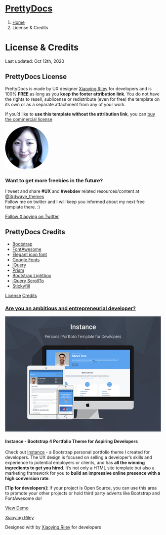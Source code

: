 [<span class="icon_documents_alt icon" aria-hidden="true"></span> <span class="text-highlight">Pretty</span><span class="text-bold">Docs</span>](index.html)
============================================================================================================================================================

1.  [Home](index.html)
2.  License & Credits

<span class="icon icon_gift" aria-hidden="true"></span> License & Credits
=========================================================================

Last updated: Oct 12th, 2020

PrettyDocs License
------------------

PrettyDocs is made by UX designer [Xiaoying Riley](https://twitter.com/3rdwave_themes) for developers and is 100% **FREE** as long as you **keep the footer attribution link**. You do not have the rights to resell, sublicense or redistribute (even for free) the template on its own or as a separate attachment from any of your work.

If you’d like to **use this template without the attribution link**, you can [buy the commercial license](https://themes.3rdwavemedia.com/bootstrap-templates/startup/prettydocs-free-bootstrap-theme-for-developers-and-startups/)

<a href="https://twitter.com/3rdwave_themes" class="center-block"><img src="assets/images/demo/author-profile.png" /></a>

### Want to get more freebies in the future?

I tweet and share **\#UX** and **\#webdev** related resources/content at [@3rdwave\_themes](https://twitter.com/3rdwave_themes)  
Follow me on twitter and I will keep you informed about my next free template there. :)

<a href="https://twitter.com/3rdwave_themes" class="btn btn-cta btn-orange"><em></em> Follow Xiaoying on Twitter</a>

PrettyDocs Credits
------------------

-   [ Bootstrap](https://getbootstrap.com/)
-   [ FontAwesome](https://fortawesome.github.io/Font-Awesome/)
-   [ Elegant icon font](https://www.elegantthemes.com/blog/resources/elegant-icon-font)
-   [ Google Fonts](https://www.google.com/webfonts)
-   [ jQuery](https://jquery.com/)
-   [ Prism](https://prismjs.com/index.html)
-   [ Bootstrap Lightbox](https://ashleydw.github.io/lightbox/)
-   [ jQuery ScrollTo](https://flesler.blogspot.co.uk/2007/10/jqueryscrollto.html)
-   [ Stickyfill](https://github.com/wilddeer/stickyfill)

<a href="#license" class="nav-link scrollto">License</a> <a href="#credits" class="nav-link scrollto">Credits</a>

###  [Are you an ambitious and entrepreneurial developer?](https://themes.3rdwavemedia.com/bootstrap-templates/portfolio/instance-bootstrap-portfolio-theme-for-developers/)

[<img src="assets/images/demo/instance-promo.jpg" alt="Instance Theme" class="img-fluid" />](https://themes.3rdwavemedia.com/bootstrap-templates/portfolio/instance-bootstrap-portfolio-theme-for-developers/) <a href="https://themes.3rdwavemedia.com/bootstrap-templates/portfolio/instance-bootstrap-portfolio-theme-for-developers/" class="mask"><em></em></a>

#### **Instance - Bootstrap 4 Portfolio Theme for Aspiring Developers**

Check out [Instance](https://themes.3rdwavemedia.com/bootstrap-templates/portfolio/instance-bootstrap-portfolio-theme-for-developers/) - a Bootstrap personal portfolio theme I created for developers. The UX design is focused on selling a developer’s skills and experience to potential employers or clients, and has **all the winning ingredients to get you hired**. It’s not only a HTML site template but also a marketing framework for you to **build an impressive online presence with a high conversion rate**.

**\[Tip for developers\]:** If your project is Open Source, you can use this area to promote your other projects or hold third party adverts like Bootstrap and FontAwesome do!

<a href="https://themes.3rdwavemedia.com/bootstrap-templates/portfolio/instance-bootstrap-portfolio-theme-for-developers/" class="btn btn-cta"><em></em> View Demo</a>

[Xiaoying Riley](https://themes.3rdwavemedia.com)

<span class="small">Designed with by [Xiaoying Riley](https://themes.3rdwavemedia.com/) for developers</span>
